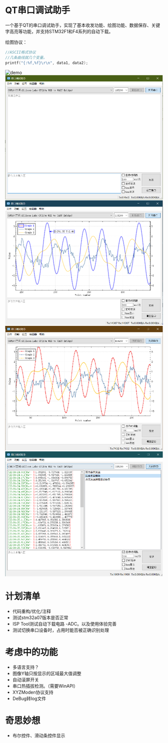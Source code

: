 # QT串口调试助手
  一个基于QT的串口调试助手，实现了基本收发功能、绘图功能、数据保存、关键字高亮等功能，并支持STM32F1和F4系列的自动下载。

绘图协议：

```c
//ASCII格式协议
//几条曲线就几个变量。
printf("{:%f,%f}\r\n", data1, data2);
```

![demo](screenshoot/demo.gif)
![mainwindow](screenshoot/mainwindow.png)
![graphwindow](screenshoot/graphwindow.png)
![scatterline](screenshoot/scatterline.png)
![multistring](screenshoot/multistring.png)

# 计划清单
  - 代码重构/优化/注释
  - 测试stm32a07版本是否正常
  - ISP Tool测试自动下载电路 -ADC。以及使用体验完善
  - 测试切换串口设备时，占用时能否被正确识别处理

# 考虑中的功能
  - 多语言支持？
  - 图像Y轴只按显示的区域最大值调整
  - 自动滚屏开关
  - 串口热插拔检测。（需要WinAPI）
  - XYZModen协议支持
  - DeBug转log文件

# 奇思妙想
  - 布尔控件、滑动条控件显示
